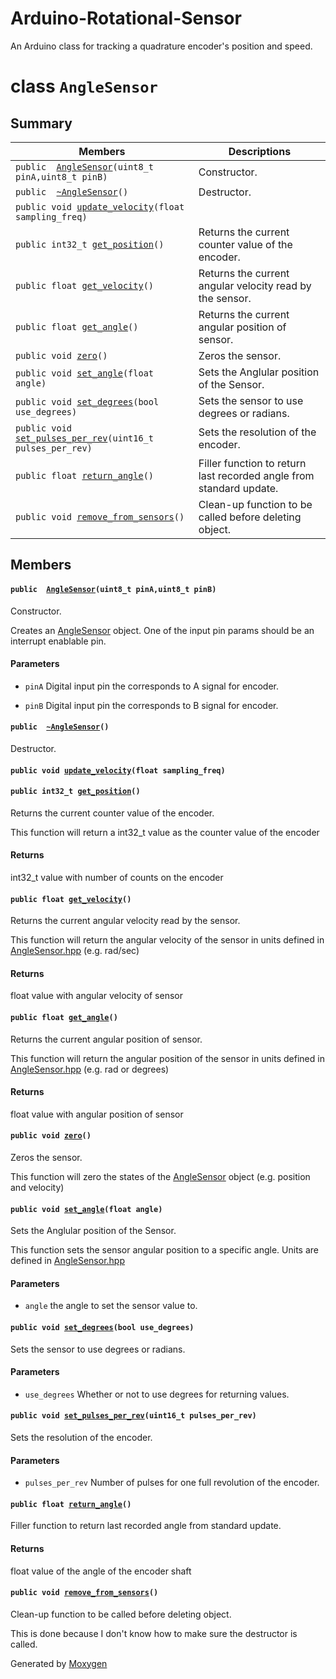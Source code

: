 # Arduino-Rotational-Sensor
An Arduino class for tracking a quadrature encoder's position and speed.


# class `AngleSensor` 

## Summary

 Members                        | Descriptions                                
--------------------------------|---------------------------------------------
`public  `[`AngleSensor`](#class_angle_sensor_1a6a56f2c5271666cf043fc77e5975da1a)`(uint8_t pinA,uint8_t pinB)` | Constructor.
`public  `[`~AngleSensor`](#class_angle_sensor_1a12daf25594fe1aa08b0be9b36cf13740)`()` | Destructor.
`public void `[`update_velocity`](#class_angle_sensor_1a08f88fdef8d4b494a6af8759e5dadc31)`(float sampling_freq)` | 
`public int32_t `[`get_position`](#class_angle_sensor_1abb8f14ae9c51c8bea6725bcf8c3de818)`()` | Returns the current counter value of the encoder.
`public float `[`get_velocity`](#class_angle_sensor_1a9f4693cbdfc73dd73c07283c545df9a5)`()` | Returns the current angular velocity read by the sensor.
`public float `[`get_angle`](#class_angle_sensor_1a5ad536e88b8aaa119c4470857cfa1afe)`()` | Returns the current angular position of sensor.
`public void `[`zero`](#class_angle_sensor_1a79bf883f9af57a320296158819767599)`()` | Zeros the sensor.
`public void `[`set_angle`](#class_angle_sensor_1a79424ff2525bf988d81952a1e56079a7)`(float angle)` | Sets the Anglular position of the Sensor.
`public void `[`set_degrees`](#class_angle_sensor_1a91c872bc79ebd2768b6bb39184b2a531)`(bool use_degrees)` | Sets the sensor to use degrees or radians.
`public void `[`set_pulses_per_rev`](#class_angle_sensor_1abe3bdd3969c32b1f51ba8632856a2ca9)`(uint16_t pulses_per_rev)` | Sets the resolution of the encoder.
`public float `[`return_angle`](#class_angle_sensor_1a5da2bf4d5d1779b281f3c032ce83c8bf)`()` | Filler function to return last recorded angle from standard update.
`public void `[`remove_from_sensors`](#class_angle_sensor_1af85d19e2143731a6481f564130462418)`()` | Clean-up function to be called before deleting object.

## Members

#### `public  `[`AngleSensor`](#class_angle_sensor_1a6a56f2c5271666cf043fc77e5975da1a)`(uint8_t pinA,uint8_t pinB)` 

Constructor.

Creates an [AngleSensor](#class_angle_sensor) object. One of the input pin params should be an interrupt enablable pin. 
#### Parameters
* `pinA` Digital input pin the corresponds to A signal for encoder. 

* `pinB` Digital input pin the corresponds to B signal for encoder.

#### `public  `[`~AngleSensor`](#class_angle_sensor_1a12daf25594fe1aa08b0be9b36cf13740)`()` 

Destructor.

#### `public void `[`update_velocity`](#class_angle_sensor_1a08f88fdef8d4b494a6af8759e5dadc31)`(float sampling_freq)` 

#### `public int32_t `[`get_position`](#class_angle_sensor_1abb8f14ae9c51c8bea6725bcf8c3de818)`()` 

Returns the current counter value of the encoder.

This function will return a int32_t value as the counter value of the encoder 
#### Returns
int32_t value with number of counts on the encoder

#### `public float `[`get_velocity`](#class_angle_sensor_1a9f4693cbdfc73dd73c07283c545df9a5)`()` 

Returns the current angular velocity read by the sensor.

This function will return the angular velocity of the sensor in units defined in [AngleSensor.hpp](#_angle_sensor_8hpp) (e.g. rad/sec) 
#### Returns
float value with angular velocity of sensor

#### `public float `[`get_angle`](#class_angle_sensor_1a5ad536e88b8aaa119c4470857cfa1afe)`()` 

Returns the current angular position of sensor.

This function will return the angular position of the sensor in units defined in [AngleSensor.hpp](#_angle_sensor_8hpp) (e.g. rad or degrees) 
#### Returns
float value with angular position of sensor

#### `public void `[`zero`](#class_angle_sensor_1a79bf883f9af57a320296158819767599)`()` 

Zeros the sensor.

This function will zero the states of the [AngleSensor](#class_angle_sensor) object (e.g. position and velocity)

#### `public void `[`set_angle`](#class_angle_sensor_1a79424ff2525bf988d81952a1e56079a7)`(float angle)` 

Sets the Anglular position of the Sensor.

This function sets the sensor angular position to a specific angle. Units are defined in [AngleSensor.hpp](#_angle_sensor_8hpp)
#### Parameters
* `angle` the angle to set the sensor value to.

#### `public void `[`set_degrees`](#class_angle_sensor_1a91c872bc79ebd2768b6bb39184b2a531)`(bool use_degrees)` 

Sets the sensor to use degrees or radians.

#### Parameters
* `use_degrees` Whether or not to use degrees for returning values.

#### `public void `[`set_pulses_per_rev`](#class_angle_sensor_1abe3bdd3969c32b1f51ba8632856a2ca9)`(uint16_t pulses_per_rev)` 

Sets the resolution of the encoder.

#### Parameters
* `pulses_per_rev` Number of pulses for one full revolution of the encoder.

#### `public float `[`return_angle`](#class_angle_sensor_1a5da2bf4d5d1779b281f3c032ce83c8bf)`()` 

Filler function to return last recorded angle from standard update.

#### Returns
float value of the angle of the encoder shaft

#### `public void `[`remove_from_sensors`](#class_angle_sensor_1af85d19e2143731a6481f564130462418)`()` 

Clean-up function to be called before deleting object.

This is done because I don't know how to make sure the destructor is called.

Generated by [Moxygen](https://sourcey.com/moxygen)
